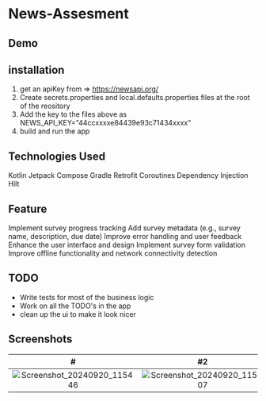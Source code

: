 # News-Assesment
## Demo


## installation
1. get an apiKey from => https://newsapi.org/
2. Create secrets.properties and local.defaults.properties files at the root of the reository
2. Add the key to the files above as NEWS_API_KEY="44ccxxxxe84439e93c71434xxxx"
3. build and run the app


## Technologies Used

Kotlin
Jetpack Compose
Gradle
Retrofit
Coroutines
Dependency Injection Hilt

## Feature

Implement survey progress tracking
Add survey metadata (e.g., survey name, description, due date)
Improve error handling and user feedback
Enhance the user interface and design
Implement survey form validation
Improve offline functionality and network connectivity detection

## TODO
- Write tests for most of the business logic
- Work on all the TODO's in the app
- clean up the ui to make it look nicer


## Screenshots
|                                                                  #                                                                   |                                                                 #2                                                                   |
|:------------------------------------------------------------------------------------------------------------------------------------:|:------------------------------------------------------------------------------------------------------------------------------------:|
| ![Screenshot_20240920_115446](https://github.com/user-attachments/assets/5c12a455-eceb-47a8-8bda-f25766c9fdea) | ![Screenshot_20240920_115507](https://github.com/user-attachments/assets/d74a2c84-bb03-4812-84c3-caf5116da1f1) |
